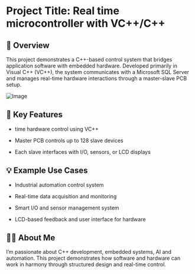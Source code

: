 # Project Title: Real time microcontroller with VC++/C++
## 📌 Overview
This project demonstrates a C++-based control system that bridges application software with embedded hardware. Developed primarily in Visual C++ (VC++), the system communicates with a Microsoft SQL Server and manages real-time hardware interactions through a master-slave PCB setup.

![Image](https://github.com/user-attachments/assets/edfed45a-aea8-4404-a782-3c9f2e72c75c)


## 🎯 Key Features
- time hardware control using VC++

- Master PCB controls up to 128 slave devices

- Each slave interfaces with I/O, sensors, or LCD displays

## 💡 Example Use Cases
- Industrial automation control system

- Real-time data acquisition and monitoring

- Smart I/O and sensor management system

- LCD-based feedback and user interface for hardware

## 👨‍💻 About Me
I’m passionate about C++ development, embedded systems, AI and automation.
This project demonstrates how software and hardware can work in harmony through structured design and real-time control.
